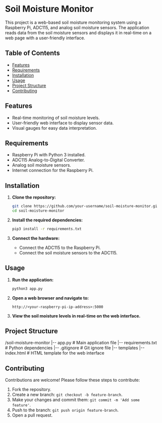 # Soil Moisture Monitor

This project is a web-based soil moisture monitoring system using a Raspberry Pi, ADC115, and analog soil moisture sensors. The application reads data from the soil moisture sensors and displays it in real-time on a web page with a user-friendly interface.

## Table of Contents

- [Features](#features)
- [Requirements](#requirements)
- [Installation](#installation)
- [Usage](#usage)
- [Project Structure](#project-structure)
- [Contributing](#contributing)


## Features

- Real-time monitoring of soil moisture levels.
- User-friendly web interface to display sensor data.
- Visual gauges for easy data interpretation.

## Requirements

- Raspberry Pi with Python 3 installed.
- ADC115 Analog-to-Digital Converter.
- Analog soil moisture sensors.
- Internet connection for the Raspberry Pi.

## Installation

1. **Clone the repository:**

    ```sh
    git clone https://github.com/your-username/soil-moisture-monitor.git
    cd soil-moisture-monitor
    ```

2. **Install the required dependencies:**

    ```sh
    pip3 install -r requirements.txt
    ```

3. **Connect the hardware:**

    - Connect the ADC115 to the Raspberry Pi.
    - Connect the soil moisture sensors to the ADC115.

## Usage

1. **Run the application:**

    ```sh
    python3 app.py
    ```

2. **Open a web browser and navigate to:**

    ```
    http://<your-raspberry-pi-ip-address>:5000
    ```

3. **View the soil moisture levels in real-time on the web interface.**

## Project Structure
/soil-moisture-monitor
|-- app.py # Main application file
|-- requirements.txt # Python dependencies
|-- .gitignore # Git ignore file
|-- templates
|-- index.html # HTML template for the web interface

## Contributing

Contributions are welcome! Please follow these steps to contribute:

1. Fork the repository.
2. Create a new branch: `git checkout -b feature-branch`.
3. Make your changes and commit them: `git commit -m 'Add some feature'`.
4. Push to the branch: `git push origin feature-branch`.
5. Open a pull request.

